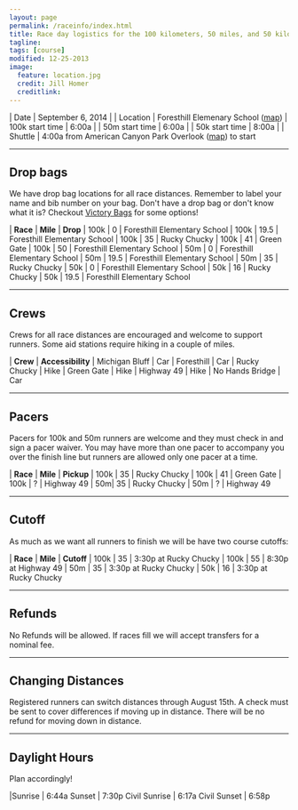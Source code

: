```yaml
---
layout: page
permalink: /raceinfo/index.html
title: Race day logistics for the 100 kilometers, 50 miles, and 50 kilometers.
tagline: 
tags: [course]
modified: 12-25-2013
image:
  feature: location.jpg
  credit: Jill Homer
  creditlink: 
---
```



| Date | September 6, 2014 |
| Location | Foresthill Elemenary School (<a href="http://goo.gl/epYPXb">map</a>)
| 100k start time | 6:00a |
| 50m start time | 6:00a |
| 50k start time | 8:00a |
| Shuttle | 4:00a from American Canyon Park Overlook (<a href="http://goo.gl/ZEQW0v">map</a>) to start


<hr>

## Drop bags

We have drop bag locations for all race distances. Remember to label your name and bib number on your bag. Don't have a drop bag or don't know what it is? Checkout <a href="http://victorysportdesign.com/">Victory Bags</a> for some options!

| **Race** | **Mile** | **Drop** 
| 100k | 0 | Foresthill Elementary School
| 100k | 19.5 | Foresthill Elementary School
| 100k | 35 | Rucky Chucky 
| 100k | 41 | Green Gate 
| 100k | 50 | Foresthill Elementary School
| 50m | 0 | Foresthill Elementary School 
| 50m | 19.5 | Foresthill Elementary School
| 50m | 35 | Rucky Chucky 
| 50k | 0 | Foresthill Elementary School 
| 50k | 16 | Rucky Chucky 
| 50k | 19.5 | Foresthill Elementary School 

<hr>

## Crews 

Crews for all race distances are encouraged and welcome to support runners. Some aid stations require hiking in a couple of miles. 

| **Crew** | **Accessibility**
| Michigan Bluff | Car
| Foresthill | Car 
| Rucky Chucky | Hike
| Green Gate | Hike 
| Highway 49 | Hike 
| No Hands Bridge | Car 

<hr>

## Pacers

Pacers for 100k and 50m runners are welcome and they must check in and sign a pacer waiver. You may have more than one pacer to accompany you over the finish line but runners are allowed only one pacer at a time. 

| **Race** | **Mile** | **Pickup** 
| 100k | 35 | Rucky Chucky 
| 100k | 41 | Green Gate
| 100k | ? | Highway 49
| 50m| 35 | Rucky Chucky 
| 50m | ? | Highway 49


<hr>

## Cutoff

As much as we want all runners to finish we will be have two course cutoffs:

| **Race** | **Mile** | **Cutoff**
| 100k | 35 | 3:30p at Rucky Chucky 
| 100k | 55 | 8:30p at Highway 49 
| 50m | 35 | 3:30p at Rucky Chucky
| 50k | 16 | 3:30p at Rucky Chucky 

<hr>

## Refunds

No Refunds will be allowed. If races fill we will accept transfers for a nominal fee. 

<hr>

## Changing Distances

Registered runners can switch distances through August 15th. A check must be sent to cover differences if moving up in distance.  There will be no refund for moving down in distance. 

<hr>

## Daylight Hours

Plan accordingly!

|Sunrise | 6:44a
Sunset | 7:30p
Civil Sunrise | 6:17a
Civil Sunset | 6:58p
